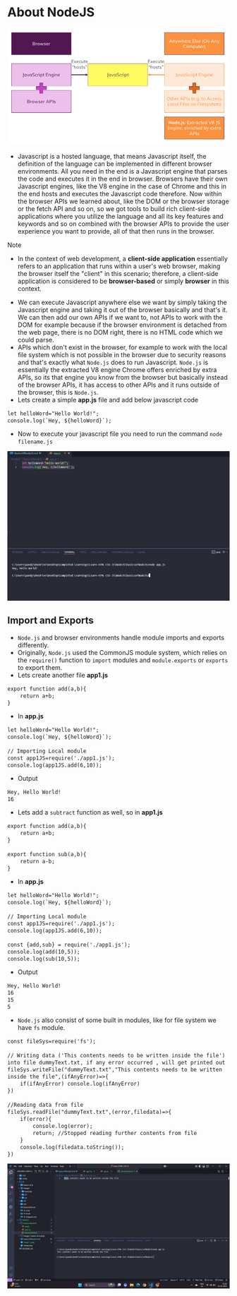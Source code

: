 # About NodeJS


![alt text](image.png)


- Javascript is a hosted language, that means Javascript itself, the definition of the language can be implemented in different browser environments. All you need in the end is a Javascript engine that parses the code and executes it in the end in browser. Browsers have their own Javascript engines, like the V8 engine in the case of Chrome and this in the end hosts and executes the Javascript code therefore. Now within the browser APIs we learned about, like the DOM or the browser storage or the fetch API and so on, so we got tools to build rich client-side applications where you utilize the language and all its key features and keywords and so on combined with the browser APIs to provide the user experience you want to provide, all of that then runs in the browser.

>[!NOTE]
> - In the context of web development, a **client-side application** essentially refers to an application that runs within a user's web browser, making the browser itself the "client" in this scenario; therefore, a client-side application is considered to be **browser-based** or simply **browser** in this context. 

- We can execute Javascript anywhere else we want by simply taking the Javascript engine and taking it out of the browser basically and that's it. We can then add our own APIs if we want to, not APIs to work with the DOM for example because if the browser environment is detached from the web page, there is no DOM right, there is no HTML code which we could parse.
- APIs which don't exist in the browser, for example to work with the local file system which is not possible in the browser due to security reasons and that's exactly what `Node.js` does to run Javascript. `Node.js` is essentially the extracted V8 engine Chrome offers enriched by extra APIs, so its that engine you know from the browser but basically instead of the browser APIs, it has access to other APIs and it runs outside of the browser, this is `Node.js`.
- Lets create a simple **app.js** file and add below javascript code

```
let helloWord="Hello World!";
console.log(`Hey, ${helloWord}`);
```

- Now to execute your javascript file you need to run the command `node filename.js`

![alt text](image-1.png)

## Import and Exports

- `Node.js` and browser environments handle module imports and exports differently.
- Originally, `Node.js` used the CommonJS module system, which relies on the `require()` function to `import` modules and `module.exports` or `exports` to export them.
- Lets create another file **app1.js**

```
export function add(a,b){
    return a+b;
}
```

- In **app.js**

```
let helloWord="Hello World!";
console.log(`Hey, ${helloWord}`);

// Importing Local module
const app1JS=require('./app1.js');
console.log(app1JS.add(6,10));
```

- Output

```
Hey, Hello World!
16
```

- Lets add a `subtract` function as well, so in **app1.js**

```
export function add(a,b){
    return a+b;
}

export function sub(a,b){
    return a-b;
}
```

- In **app.js**

```
let helloWord="Hello World!";
console.log(`Hey, ${helloWord}`);

// Importing Local module
const app1JS=require('./app1.js');
console.log(app1JS.add(6,10));

const {add,sub} = require('./app1.js');
console.log(add(10,5));
console.log(sub(10,5));
```

- Output

```
Hey, Hello World!
16
15
5
```

- `Node.js` also consist of some built in modules, like for file system we have `fs` module.

```
const fileSys=require('fs');

// Writing data ('This contents needs to be written inside the file') into file dummyText.txt, if any error occurred , will get printed out
fileSys.writeFile("dummyText.txt","This contents needs to be written inside the file",(ifAnyError)=>{
    if(ifAnyError) console.log(ifAnyError)
})

//Reading data from file
fileSys.readFile("dummyText.txt",(error,filedata)=>{
    if(error){
        console.log(error);
        return; //Stopped reading further contents from file
    }
    console.log(filedata.toString());
})
```



![alt text](image-2.png)